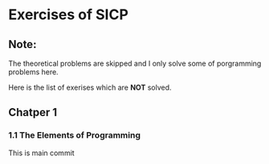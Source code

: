 # Exercises of SICP
## Note:

The theoretical problems are skipped and I only solve some of porgramming problems here.

Here is the list of exerises which are **NOT** solved.

## Chatper 1
### 1.1 The Elements of Programming




This is main commit